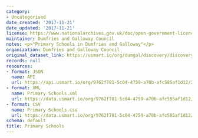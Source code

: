 ```yaml
---
category:
- Uncategorised
date_created: '2017-11-21'
date_updated: '2017-11-21'
license: https://www.nationalarchives.gov.uk/doc/open-government-licence/version/3/
maintainer: Dumfries and Galloway Council
notes: <p>"Primary Schools in Dumfries and Galloway"</p>
organization: Dumfries and Galloway Council
original_dataset_link: https://usmart.io/org/dumgal/discovery/discovery-view-detail/247a79cc-bd65-43c5-8b3b-26d463febe36
records: null
resources:
- format: JSON
  name: API
  url: https://api.usmart.io/org/9762f781-5c04-4759-a70b-afc585af1d12/2f25fb6c-04d2-478d-8148-2027deac6dbb/1/urql
- format: XML
  name: Primary Schools.xml
  url: https://data.usmart.io/org/9762f781-5c04-4759-a70b-afc585af1d12/resource?resourceGUID=d6c7780e-7d08-4f74-a2f1-a8fb3ac3ddb4
- format: CSV
  name: Primary Schools.csv
  url: https://data.usmart.io/org/9762f781-5c04-4759-a70b-afc585af1d12/resource?resourceGUID=9eeff79f-6e79-4e91-984a-5cc347b2eaf4
schema: default
title: Primary Schools
---
```

